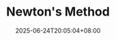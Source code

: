 ---
weight: 450
title: "Newton's Method"
description: ""
icon: "article"
date: "2025-06-24T20:05:04+08:00"
lastmod: "2025-06-24T20:05:04+08:00"
draft: false
toc: true
---